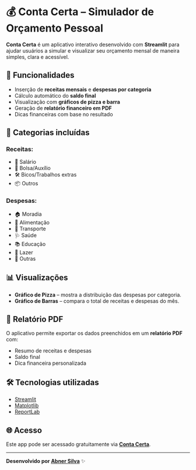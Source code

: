 # 💰 Conta Certa – Simulador de Orçamento Pessoal

**Conta Certa** é um aplicativo interativo desenvolvido com **Streamlit** para ajudar usuários a simular e visualizar seu orçamento mensal de maneira simples, clara e acessível.

## 🚀 Funcionalidades

- Inserção de **receitas mensais** e **despesas por categoria**
- Cálculo automático do **saldo final**
- Visualização com **gráficos de pizza e barra**
- Geração de **relatório financeiro em PDF**
- Dicas financeiras com base no resultado

## 🧮 Categorias incluídas

### Receitas:
- 💼 Salário
- 💸 Bolsa/Auxílio
- 🛠️ Bicos/Trabalhos extras
- 📦 Outros

### Despesas:
- 🏠 Moradia
- 🍲 Alimentação
- 🚌 Transporte
- 🩺 Saúde
- 📚 Educação
- 🎉 Lazer
- 🛒 Outras

## 📊 Visualizações

- **Gráfico de Pizza** – mostra a distribuição das despesas por categoria.
- **Gráfico de Barras** – compara o total de receitas e despesas do mês.

## 📄 Relatório PDF

O aplicativo permite exportar os dados preenchidos em um **relatório PDF** com:
- Resumo de receitas e despesas
- Saldo final
- Dica financeira personalizada

## 🛠️ Tecnologias utilizadas

- [Streamlit](https://streamlit.io/)
- [Matplotlib](https://matplotlib.org/)
- [ReportLab](https://www.reportlab.com/)

## 🌐 Acesso

Este app pode ser acessado gratuitamente via **[Conta Certa](https://contacerta.streamlit.app/)**.

---

**Desenvolvido por [Abner Silva](https://github.com/AbnerSLima)** ✨
